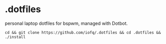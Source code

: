 # .dotfiles
personal laptop dotfiles for bspwm, managed with Dotbot.

`cd && git clone https://github.com/iofq/.dotfiles && cd .dotfiles && ./install`

